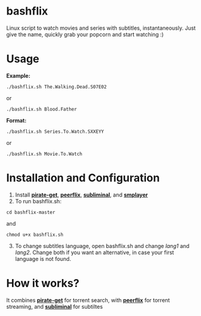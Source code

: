 # bashflix
Linux script to watch movies and series with subtitles, instantaneously. Just give the name, quickly grab your popcorn and start watching :) 

# Usage
**Example:** 
```
./bashflix.sh The.Walking.Dead.S07E02
```
or
```
./bashflix.sh Blood.Father
```
**Format:** 
```
./bashflix.sh Series.To.Watch.SXXEYY
```
or
```
./bashflix.sh Movie.To.Watch
``` 

# Installation and Configuration
1. Install [**pirate-get**](https://github.com/vikstrous/pirate-get), [**peerflix**](https://github.com/mafintosh/peerflix), [**subliminal**](https://github.com/Diaoul/subliminal), and [**smplayer**](http://smplayer.sourceforge.net/)
2. To run bashflix.sh:
  ```
  cd bashflix-master
  ```
  and
  ```
  chmod u+x bashflix.sh
  ``` 
3. To change subtitles language, open bashflix.sh and change *lang1* and *lang2*. Change both if you want an alternative, in case your first language is not found.

# How it works?
It combines [**pirate-get**](https://github.com/vikstrous/pirate-get) for torrent search, with [**peerflix**](https://github.com/mafintosh/peerflix) for torrent streaming, and [**subliminal**](https://github.com/Diaoul/subliminal) for subtiltes








